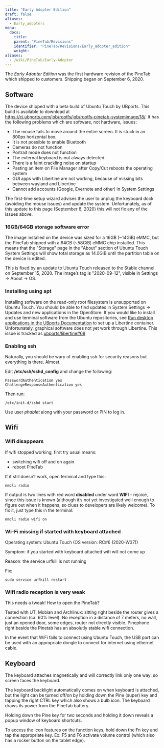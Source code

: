 ```yaml
---
title: "Early Adopter Edition"
draft: false
aliases:
  - Early_adopters
menu:
  docs:
    title:
    parent: "PineTab/Revisions"
    identifier: "PineTab/Revisions/Early_adopter_edition"
    weight:
aliases:
  - /wiki/PineTab/Early-Adopter
---
```


The _Early Adopter Edition_ was the first hardware revision of the PineTab which shipped to customers. Shipping began on September 6, 2020.

## Software

The device shipped with a beta build of Ubuntu Touch by UBports. This build is available to download at https://ci.ubports.com/job/rootfs/job/rootfs-pinetab-systemimage/18/. It has the following problems which are software, not hardware, issues:

* The mouse fails to move around the entire screen. It is stuck in an 800px horizontal box.
* It is not possible to enable Bluetooth
* Cameras do not function
* Portrait mode does not function
* The external keyboard is not always detected
* There is a faint crackling noise on startup
* Pasting an item on File Manager after Copy/Cut reboots the operating system
* GUI apps with Libertine are not working, because of missing bits between wayland and Libertine
* Cannot add accounts (Google, Evernote and other) in System Settings

The first-time setup wizard advises the user to unplug the keyboard dock (avoiding the mouse issues) and update the system. Unfortunately, as of this update to this page (September 8, 2020) this will not fix any of the issues above.

### 16GB/64GB storage software error

The image installed on the device was sized for a 16GB (~14GiB) eMMC, but the PineTab shipped with a 64GB (~58GiB) eMMC chip installed. This means that the "Storage" page in the "About" section of Ubuntu Touch System Settings will show total storage as 14.0GiB until the partition table on the device is edited.

This is fixed by an update to Ubuntu Touch released to the Stable channel on September 15, 2020. The image’s tag is "2020-09-12", visible in Settings -> About -> OS.

### Installing using apt

Installing software on the read-only root filesystem is unsupported on Ubuntu Touch. You should be able to find updates in System Settings -> Updates and new applications in the OpenStore. If you would like to install and use terminal software from the Ubuntu repositories, see [Run desktop applications in the UBports Documentation](https://docs.ubports.com/en/latest/userguide/dailyuse/libertine.html) to set up a Libertine container. Unfortunately, graphical software does not yet work through Libertine. This issue is tracked as [ubports/libertine#68](https://github.com/ubports/libertine/issues/68)

### Enabling ssh

Naturally, you should be wary of enabling ssh for security reasons but everything is there. Almost.

Edit **/etc/ssh/sshd_config** and change the following:

    PasswordAuthentication yes
    ChallengeResponseAuthentication yes

Then run:

    /etc/init.d/sshd start

Use user _phablet_ along with your password or PIN to log in.

## Wifi

### Wifi disappears

If wifi stopped working, first try usual means:

* switching wifi off and on again
* reboot PineTab

If it still doesn’t work, open terminal and type this:

    nmcli radio

If output is two lines with red word **disabled** under word **WIFI** - rejoice, since this issue is known (although it’s not yet investigated well enough to figure out when it happens, so clues to developers are likely welcome). To fix it, just type this in the terminal:

    nmcli radio wifi on

### Wi-Fi missing if started with keyboard attached

Operating system: Ubuntu Touch (OS version: RC#6 (2020-W37))

Symptom: if you started with keyboard attached wifi will not come up

Reason: the service urfkill is not running

Fix:

    sudo service urfkill restart

### Wifi radio reception is very weak

This needs a tweak! How to open the PineTab?

Tested with UT, Mobian and Archlinux: sitting right beside the router gives a connection (ca. 60% level). No reception in a distance of 7 meters, no wall, just an opened door, some edges, router not directly visible. Pinephone right beside the Pinetab has an absolutly stable wifi connection.

In the event that WiFi fails to connect using Ubuntu Touch, the USB port can be used with an appropriate dongle to connect for internet using ethernet cable.

## Keyboard

The keyboard attaches magnetically and will correctly link only one way: so screen faces the keyboard.

The keyboard backlight automatically comes on when keyboard is attached, but the light can be turned off/on by holding down the Pine (super) key and tapping the right CTRL key which also shows a bulb icon. The keyboard draws its power from the PineTab battery.

Holding down the Pine key for two seconds and holding it down reveals a popup window of keyboard shortcuts.

To access the icon features on the function keys, hold down the Fn key and tap the appropriate key. Ex: F5 and F6 activate volume control (which also has a rocker button on the tablet edge).
